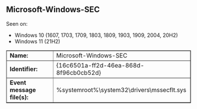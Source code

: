 ## Microsoft-Windows-SEC

Seen on:
* Windows 10 (1607, 1703, 1709, 1803, 1809, 1903, 1909, 2004, 20H2)
* Windows 11 (21H2)

<table border="1" class="docutils">
  <tbody>
    <tr>
      <td><b>Name:</b></td>
      <td>Microsoft-Windows-SEC</td>
    </tr>
    <tr>
      <td><b>Identifier:</b></td>
      <td>{16c6501a-ff2d-46ea-868d-8f96cb0cb52d}</td>
    </tr>
    <tr>
      <td><b>Event message file(s):</b></td>
      <td>%systemroot%\system32\drivers\mssecflt.sys</td>
    </tr>
  </tbody>
</table>

&nbsp;

